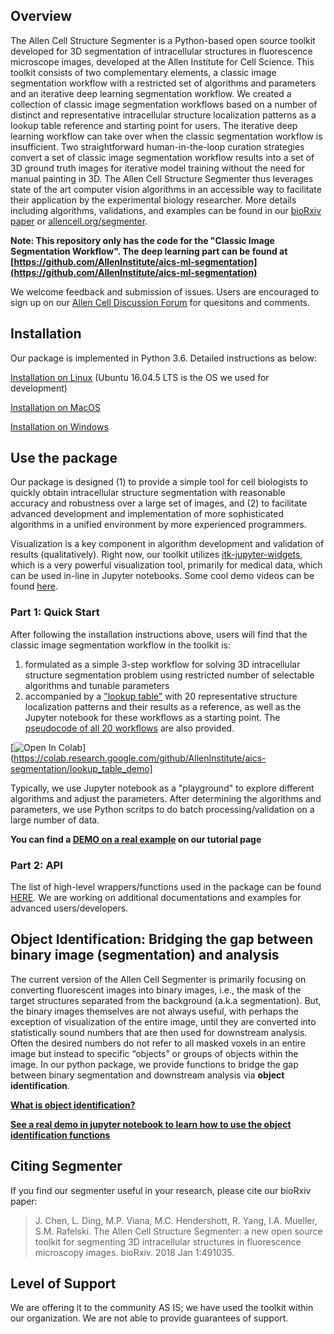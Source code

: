 ## Overview

The Allen Cell Structure Segmenter is a Python-based open source toolkit developed for 3D segmentation of intracellular structures in fluorescence microscope images, developed at the Allen Institute for Cell Science. This toolkit consists of two complementary elements, a classic image segmentation workflow with a restricted set of algorithms and parameters and an iterative deep learning segmentation workflow. We created a collection of classic image segmentation workflows based on a number of distinct and representative intracellular structure localization patterns as a lookup table reference and starting point for users. The iterative deep learning workflow can take over when the classic segmentation workflow is insufficient. Two straightforward human-in-the-loop curation strategies convert a set of classic image segmentation workflow results into a set of 3D ground truth images for iterative model training without the need for manual painting in 3D. The Allen Cell Structure Segmenter thus leverages state of the art computer vision algorithms in an accessible way to facilitate their application by the experimental biology researcher. More details including algorithms, validations, and examples can be found in our [bioRxiv paper](https://www.biorxiv.org/content/10.1101/491035v1) or [allencell.org/segmenter](allencell.org/segmenter).


**Note: This repository only has the code for the "Classic Image Segmentation Workflow". The deep learning part can be found at [https://github.com/AllenInstitute/aics-ml-segmentation](https://github.com/AllenInstitute/aics-ml-segmentation)**

We welcome feedback and submission of issues. Users are encouraged to sign up on our [Allen Cell Discussion Forum](https://forum.allencell.org/) for quesitons and comments.

## Installation

Our package is implemented in Python 3.6. Detailed instructions as below:

[Installation on Linux](./docs/installation_linux.md) (Ubuntu 16.04.5 LTS is the OS we used for development)

[Installation on MacOS](./docs/installation_mac.md)

[Installation on Windows](./docs/installation_windows.md)


## Use the package

Our package is designed (1) to provide a simple tool for cell biologists to quickly obtain intracellular structure segmentation with reasonable accuracy and robustness over a large set of images, and (2) to facilitate advanced development and implementation of more sophisticated algorithms in a unified environment by more experienced programmers.

Visualization is a key component in algorithm development and validation of results (qualitatively). Right now, our toolkit utilizes [itk-jupyter-widgets](https://github.com/InsightSoftwareConsortium/itk-jupyter-widgets), which is a very powerful visualization tool, primarily for medical data, which can be used in-line in Jupyter notebooks. Some cool demo videos can be found [here](https://www.youtube.com/playlist?list=PL2lHcsoU0YJsh6f8j2vbhg2eEpUnKEWcl).

### Part 1: Quick Start

After following the installation instructions above, users will find that the classic image segmentation workflow in the toolkit is:

1. formulated as a simple 3-step workflow for solving 3D intracellular structure segmentation problem using restricted number of selectable algorithms and tunable parameters
2. accompanied by a ["lookup table"](./docs/toolkit_paper_lookup_table_20181206.pdf) with 20 representative structure localization patterns and their results as a reference, as well as the Jupyter notebook for these workflows as a starting point. The [pseudocode of all 20 workflows](./docs/toolkit_paper_SI_vFinalForBioRxiv.pdf) are also provided.

[![Open In Colab](https://colab.research.google.com/assets/colab-badge.svg)](https://colab.research.google.com/github/AllenInstitute/aics-segmentation/lookup_table_demo]

Typically, we use Jupyter notebook as a "playground" to explore different algorithms and adjust the parameters. After determining the algorithms and parameters, we use Python scritps to do batch processing/validation on a large number of data. 

**You can find a [DEMO on a real example](https://github.com/AllenInstitute/aics-ml-segmentation/blob/master/docs/demo_1.md) on our tutorial page**

### Part 2: API  

The list of high-level wrappers/functions used in the package can be found [HERE](./docs/API.md). We are working on additional documentations and examples for advanced users/developers. 


## Object Identification: Bridging the gap between binary image (segmentation) and analysis

The current version of the Allen Cell Segmenter is primarily focusing on converting fluorescent images into binary images, i.e., the mask of the target structures separated from the background (a.k.a segmentation). But, the binary images themselves are not always useful, with perhaps the exception of visualization of the entire image, until they are converted into statistically sound numbers that are then used for downstream analysis. Often the desired numbers do not refer to all masked voxels in an entire image but instead to specific “objects” or groups of objects within the image. In our python package, we provide functions to bridge the gap between binary segmentation and downstream analysis via  **object identification**.

**[What is object identification?](https://github.com/AllenInstitute/aics-segmentation/blob/master/docs/object_identification.md)**


**[See a real demo in jupyter notebook to learn how to use the object identification functions](https://github.com/AllenInstitute/aics-segmentation/blob/master/lookup_table_demo/bridging_the_gap_between_binary_image_and_analysis.ipynb)**


## Citing Segmenter

If you find our segmenter useful in your research, please cite our bioRxiv paper:

> J. Chen, L. Ding, M.P. Viana, M.C. Hendershott, R. Yang, I.A. Mueller, S.M. Rafelski. The Allen Cell Structure Segmenter: a new open source toolkit for segmenting 3D intracellular structures in fluorescence microscopy images. bioRxiv. 2018 Jan 1:491035.

## Level of Support
We are offering it to the community AS IS; we have used the toolkit within our organization. We are not able to provide guarantees of support. 

